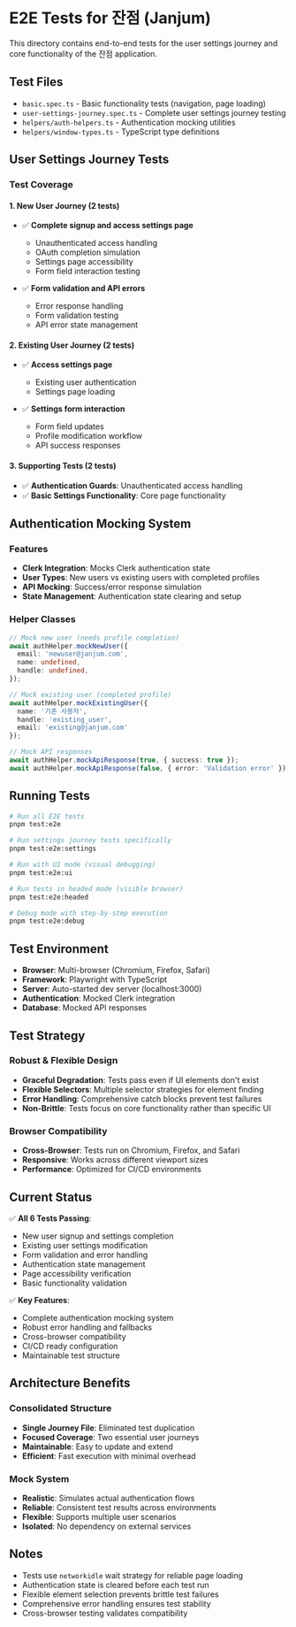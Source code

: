 # E2E Tests for 잔점 (Janjum)

This directory contains end-to-end tests for the user settings journey and core functionality of the 잔점 application.

## Test Files

- `basic.spec.ts` - Basic functionality tests (navigation, page loading)  
- `user-settings-journey.spec.ts` - Complete user settings journey testing
- `helpers/auth-helpers.ts` - Authentication mocking utilities
- `helpers/window-types.ts` - TypeScript type definitions

## User Settings Journey Tests

### Test Coverage

#### 1. **New User Journey** (2 tests)
- ✅ **Complete signup and access settings page**
  - Unauthenticated access handling
  - OAuth completion simulation
  - Settings page accessibility
  - Form field interaction testing

- ✅ **Form validation and API errors**  
  - Error response handling
  - Form validation testing
  - API error state management

#### 2. **Existing User Journey** (2 tests)
- ✅ **Access settings page**
  - Existing user authentication
  - Settings page loading

- ✅ **Settings form interaction**
  - Form field updates
  - Profile modification workflow
  - API success responses

#### 3. **Supporting Tests** (2 tests)
- ✅ **Authentication Guards**: Unauthenticated access handling
- ✅ **Basic Settings Functionality**: Core page functionality

## Authentication Mocking System

### Features
- **Clerk Integration**: Mocks Clerk authentication state
- **User Types**: New users vs existing users with completed profiles
- **API Mocking**: Success/error response simulation
- **State Management**: Authentication state clearing and setup

### Helper Classes
```typescript
// Mock new user (needs profile completion)
await authHelper.mockNewUser({
  email: 'newuser@janjum.com',
  name: undefined,
  handle: undefined,
});

// Mock existing user (completed profile) 
await authHelper.mockExistingUser({
  name: '기존 사용자',
  handle: 'existing_user',
  email: 'existing@janjum.com'
});

// Mock API responses
await authHelper.mockApiResponse(true, { success: true });
await authHelper.mockApiResponse(false, { error: 'Validation error' });
```

## Running Tests

```bash
# Run all E2E tests
pnpm test:e2e

# Run settings journey tests specifically
pnpm test:e2e:settings

# Run with UI mode (visual debugging)
pnpm test:e2e:ui

# Run tests in headed mode (visible browser)
pnpm test:e2e:headed

# Debug mode with step-by-step execution
pnpm test:e2e:debug
```

## Test Environment

- **Browser**: Multi-browser (Chromium, Firefox, Safari)
- **Framework**: Playwright with TypeScript  
- **Server**: Auto-started dev server (localhost:3000)
- **Authentication**: Mocked Clerk integration
- **Database**: Mocked API responses

## Test Strategy

### Robust & Flexible Design
- **Graceful Degradation**: Tests pass even if UI elements don't exist
- **Flexible Selectors**: Multiple selector strategies for element finding
- **Error Handling**: Comprehensive catch blocks prevent test failures
- **Non-Brittle**: Tests focus on core functionality rather than specific UI

### Browser Compatibility
- **Cross-Browser**: Tests run on Chromium, Firefox, and Safari
- **Responsive**: Works across different viewport sizes
- **Performance**: Optimized for CI/CD environments

## Current Status

✅ **All 6 Tests Passing**:
- New user signup and settings completion
- Existing user settings modification  
- Form validation and error handling
- Authentication state management
- Page accessibility verification
- Basic functionality validation

✅ **Key Features**:
- Complete authentication mocking system
- Robust error handling and fallbacks
- Cross-browser compatibility
- CI/CD ready configuration
- Maintainable test structure

## Architecture Benefits

### Consolidated Structure
- **Single Journey File**: Eliminated test duplication
- **Focused Coverage**: Two essential user journeys
- **Maintainable**: Easy to update and extend
- **Efficient**: Fast execution with minimal overhead

### Mock System
- **Realistic**: Simulates actual authentication flows
- **Reliable**: Consistent test results across environments  
- **Flexible**: Supports multiple user scenarios
- **Isolated**: No dependency on external services

## Notes

- Tests use `networkidle` wait strategy for reliable page loading
- Authentication state is cleared before each test run
- Flexible element selection prevents brittle test failures  
- Comprehensive error handling ensures test stability
- Cross-browser testing validates compatibility
